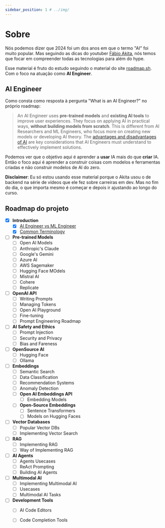 ```yaml
---
sidebar_position: 1 # ../img/
---
```


# Sobre

Nós podemos dizer que 2024 foi um dos anos em que o termo "AI" foi muito popular. Mas seguindo as dicas do youtuber  [Fábio Akita](https://www.youtube.com/@Akitando), nós temos que focar em compreender todas as tecnologias para além do hype.

Esse material é fruto do estudo seguindo o material do site [roadmap.sh](https://roadmap.sh/ai-engineer). Com o foco na atuação como **AI Engineer**.

## AI Engineer

Como consta como resposta à pergunta "What is an AI Engineer?" no próprio roadmap:
  
> An AI Engineer uses **pre-trained models** and **existing AI tools** to improve user experiences. They focus on applying AI in practical ways, **without building models from scratch**. This is different from AI Researchers and ML Engineers, who focus more on creating new models or developing AI theory. The [advantages and disadvantages of AI](https://towardsdatascience.com/advantages-and-disadvantages-of-artificial-intelligence-182a5ef6588c) are key considerations that AI Engineers must understand to effectively implement solutions.

Podemos ver que o objetivo aqui é aprender a **usar** IA mais do que **criar** IA. Então o foco aqui é aprender a construir coisas com modelos e ferramentas criadas e não construir modelos de AI do zero.

**Disclaimer**: Eu só estou usando esse material porque o Akita usou o de backend na série de vídeos que ele fez sobre carreiras em dev. Mas no fim do dia, o que importa mesmo é começar e depois ir ajustando ao longo do curso.

## Roadmap do projeto

- [x] **Introduction**
  - [x] [AI Engineer vs ML Engineer](./02-intro/01-ai-ml.md)
  - [x] [Common Terminology](./02-intro/02-Terminologia.md)
- [ ] **Pre-trained Models**
  - [ ] Open AI Models
  - [ ] Anthropic's Claude
  - [ ] Google's Gemini
  - [ ] Azure AI
  - [ ] AWS Sagemaker
  - [ ] Hugging Face MOdels
  - [ ] Mistral AI
  - [ ] Cohere
  - [ ] Replicate
- [ ] **OpenAI API**
  - [ ] Writing Prompts
  - [ ] Managing Tokens
  - [ ] Open AI Playground
  - [ ] Fine-tuning
  - [ ] Prompt Engineering Roadmap
- [ ] **AI Safety and Ethics**
  - [ ] Prompt Injection
  - [ ] Security and Privacy
  - [ ] Bias and Fareness
- [ ] **OpenSource AI**
  - [ ] Hugging Face
  - [ ] Ollama
- [ ] **Embeddings**
  - [ ] Semantic Search
  - [ ] Data Classification
  - [ ] Recommendation Systems
  - [ ] Anomaly Detection
  - [ ] **Open AI Embeddings API**
    - [ ] Embedding Models
  - [ ] **Open-Source Embeddings**
    - [ ] Sentence Transformers
    - [ ] Models on Hugging Faces
- [ ] **Vector Databases**
  - [ ] Popular Vector DBs
  - [ ] Implementing Vector Search
- [ ] **RAG**
  - [ ] Implementing RAG
  - [ ] Way of Implementing RAG
- [ ] **AI Agents**
  - [ ] Agents Usecases
  - [ ] ReAct Prompting
  - [ ] Building AI Agents
- [ ] **Multimodal AI**
  - [ ] Implementing Multimodal AI
  - [ ] Usecases
  - [ ] Multimodal AI Tasks
- [ ] **Development Tools**
  - [ ] AI Code Editors
  - [ ] Code Completion Tools

